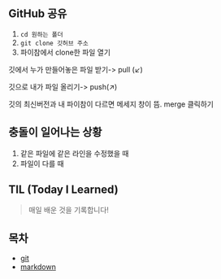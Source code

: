 ## GitHub 공유

1. `cd 원하는 폴더`
2. `git clone 깃허브 주소`
3. 파이참에서 clone한 파일 열기


깃에서 누가 만들어놓은 파일 받기-> pull (↙)

깃으로 내가 파일 올리기-> push(↗)

깃의 최신버전과 내 파이참이 다르면 메세지 창이 뜸. merge 클릭하기


## 충돌이 일어나는 상황

1. 같은 파일에 같은 라인을 수정했을 때
2. 파일이 다를 때



## TIL (Today I Learned)

> 매일 배운 것을 기록합니다!


## 목차

* [git](./git)
* [markdown](./markdown.md)

